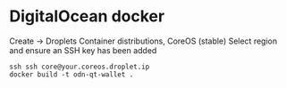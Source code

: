 DigitalOcean docker 
===================

Create -> Droplets
Container distributions, CoreOS (stable)
Select region and ensure an SSH key has been added

```
ssh ssh core@your.coreos.droplet.ip
docker build -t odn-qt-wallet .

```

